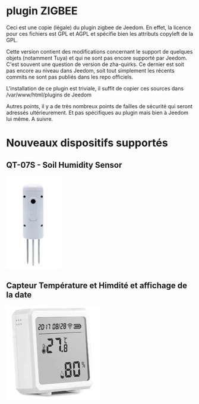 # plugin ZIGBEE

Ceci est une copie (légale) du plugin zigbee de Jeedom.
En effet, la licence pour ces fichiers est GPL et AGPL et spécifie bien les attributs copyleft de la GPL.

Cette version contient des modifications concernant le support de quelques objets (notamment Tuya) et qui ne sont pas
encore supporté par Jeedom. C'est souvent une question de version de zha-quirks. Ce dernier est soit pas encore au niveau dans
Jeedom, soit tout simplement les récents commits ne sont pas publiés dans les repo officiels.

L'installation de ce plugin est triviale, il suffit de copier ces sources dans /var/www/html/plugins de Jeedom

Autres points, il y a de très nombreux points de failles de sécurité qui seront adressés ultérieurement. Et pas spécifiques au plugin mais bien à Jeedom lui même. A suivre.

# Nouveaux dispositifs supportés

## QT-07S - Soil Humidity Sensor
![TZE200_myd45weu.TS0601](https://raw.githubusercontent.com/OliverSwift/plugin-zigbee/master/core/config/devices/tuya/TZE200_myd45weu.TS0601.png)

## Capteur Température et Himdité et affichage de la date
![TZE200_locansqn.TS0601](https://raw.githubusercontent.com/OliverSwift/plugin-zigbee/master/core/config/devices/tuya/TZE200_locansqn.TS0601.png)
